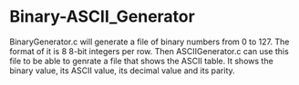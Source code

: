# Binary-ASCII_Generator

BinaryGenerator.c will generate a file of binary numbers from 0 to 127. The format of it is 8 8-bit integers
per row. Then ASCIIGenerator.c can use this file to be able to genrate a file that shows the ASCII table.
It shows the binary value, its ASCII value, its decimal value and its parity.
